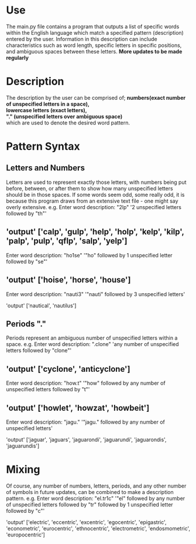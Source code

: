 # Use
The main.py file contains a program that outputs a list of specific words within the English language which match a specified pattern (description) entered by the user.
Information in this description can include characteristics such as word length, specific letters in specific positions, and ambiguous spaces between these letters.
**More updates to be made regularly**
# Description
The description by the user can be comprised of;
**numbers(exact number of unspecified letters in a space),**  
**lowercase letters (exact letters),**  
**"." (unspecified letters over ambiguous space)**  
which are used to denote the desired word pattern.
# Pattern Syntax
## Letters and Numbers
Letters are used to represent exactly those letters, with numbers being put before, between, or after them to show how many unspecified letters should be in those spaces.
If some words seem odd, some really odd, it is because this program draws from an extensive text file - one might say overly extensive.
e.g.
Enter word description: "2lp" 
'2 unspecified letters followed by "th"'

'output'
['calp', 'gulp', 'help', 'holp', 'kelp', 'kilp', 'palp', 'pulp', 'qflp', 'salp', 'yelp']
---------------------------------------
Enter word description: "ho1se"
'"ho" followed by 1 unspecified letter followed by "se"'

'output'
['hoise', 'horse', 'house']
---------------------------------------
Enter word description: "nauti3" 
'"nauti" followed by 3 unspecified letters'

'output'
['nautical', 'nautilus']
## Periods "."
Periods represent an ambiguous number of unspecified letters within a space.
e.g.
Enter word description: ".clone" 
'any number of unspecified letters followed by "clone"'

'output'
['cyclone', 'anticyclone']
---------------------------------------
Enter word description: "how.t"
'"how" followed by any number of unspecified letters followed by "t"'

'output'
['howlet', 'howzat', 'howbeit']
---------------------------------------
Enter word description: "jagu." 
'"jagu." followed by any number of unspecified letters'

'output'
['jaguar', 'jaguars', 'jaguarondi', 'jaguarundi', 'jaguarondis', 'jaguarundis']

# Mixing
Of course, any number of numbers, letters, periods, and any other number of symbols in future updates, can be combined to make a description pattern.
e.g.
Enter word description: "el.tr1c" 
'"el" followed by any number of unspecified letters followed by "tr" followed by 1 unspecified letter followed by "c"'

'output'
['electric', 'eccentric', 'excentric', 'egocentric', 'epigastric', 'econometric', 'eurocentric', 'ethnocentric', 'electrometric', 'endosmometric', 'europocentric']

